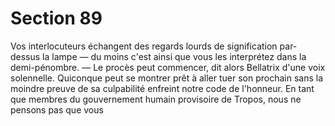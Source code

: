 # Section 89

Vos interlocuteurs échangent des regards lourds de signification 
par-dessus la lampe — du moins c'est ainsi que vous les 
interprétez dans la demi-pénombre. 
— Le procès peut commencer, dit alors Bellatrix d'une voix 
solennelle. Quiconque peut se montrer prêt à aller tuer son 
prochain sans la moindre preuve de sa culpabilité enfreint notre 
code de l'honneur. En tant que membres du gouvernement 
humain provisoire de Tropos, nous ne pensons pas que vous